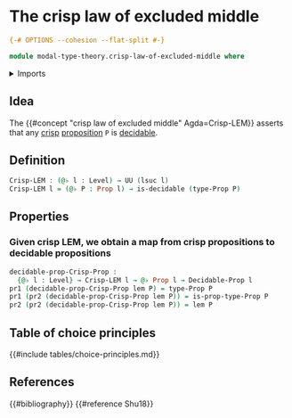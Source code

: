 # The crisp law of excluded middle

```agda
{-# OPTIONS --cohesion --flat-split #-}

module modal-type-theory.crisp-law-of-excluded-middle where
```

<details><summary>Imports</summary>

```agda
open import foundation.decidable-types
open import foundation.dependent-pair-types
open import foundation.universe-levels

open import foundation-core.decidable-propositions
open import foundation-core.propositions
```

</details>

## Idea

The {{#concept "crisp law of excluded middle" Agda=Crisp-LEM}} asserts that any
[crisp](modal-type-theory.crisp-types.md)
[proposition](foundation-core.propositions.md) `P` is
[decidable](foundation.decidable-types.md).

## Definition

```agda
Crisp-LEM : (@♭ l : Level) → UU (lsuc l)
Crisp-LEM l = (@♭ P : Prop l) → is-decidable (type-Prop P)
```

## Properties

### Given crisp LEM, we obtain a map from crisp propositions to decidable propositions

```agda
decidable-prop-Crisp-Prop :
  {@♭ l : Level} → Crisp-LEM l → @♭ Prop l → Decidable-Prop l
pr1 (decidable-prop-Crisp-Prop lem P) = type-Prop P
pr1 (pr2 (decidable-prop-Crisp-Prop lem P)) = is-prop-type-Prop P
pr2 (pr2 (decidable-prop-Crisp-Prop lem P)) = lem P
```

## Table of choice principles

{{#include tables/choice-principles.md}}

## References

{{#bibliography}} {{#reference Shu18}}
